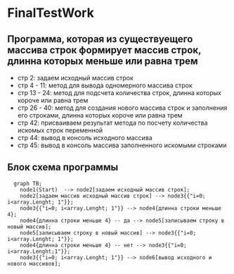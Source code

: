 # FinalTestWork
## Программа, которая из существуещего массива строк формирует массив строк, длинна которых меньше или равна трем

* стр 2: задаем исходный массив строк
* стр 4 - 11: метод для вывода одномерного массива строк
* стр 13 - 24: метод для подсчета количества строк, длинна которых короче или равна трем
* стр 26 - 40: метод для создания нового массива строк и заполнения его строками, длинна которых короче или равна трем
* стр 42: присваиваем результат метода по посчету количества искомых строк переменной
* стр 44: вывод в консоль исходного массива
* стр 45: вывод в консоль массива заполненного искомыми строками

## Блок схема программы

```mermaid
  graph TB;       
    node1(Start)  --> node2[задаем исходный массив строк];
    node2[задаем массив исходный массив строк] --> node3{{"i=0; i<array.Lenght; 1"}};
    node3{{"i=0; i<array.Lenght; 1"}} --> node4{длинна строки меньше 4};
    node4{длинна строки меньше 4} -- да --> node5[записываем строку в новый массив];
    node5[записываем строку в новый массив] --> node3{{"i=0; i<array.Lenght; 1"}};
    node4{длинна строки меньше 4} -- нет --> node3{{"i=0; i<array.Lenght;1"}};
    node3{{"i=0; i<array.Lenght; 1"}} --> node6[вывод исходного и нового массивов];
```
